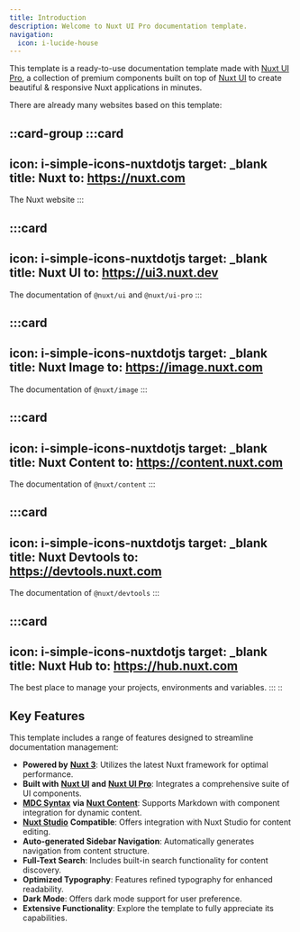```yaml
---
title: Introduction
description: Welcome to Nuxt UI Pro documentation template.
navigation:
  icon: i-lucide-house
---
```


This template is a ready-to-use documentation template made with [Nuxt UI Pro](https://ui3.nuxt.dev/pro), a collection of premium components built on top of [Nuxt UI](https://ui3.nuxt.dev) to create beautiful & responsive Nuxt applications in minutes.

There are already many websites based on this template:

::card-group
  :::card
  ---
  icon: i-simple-icons-nuxtdotjs
  target: _blank
  title: Nuxt
  to: https://nuxt.com
  ---
  The Nuxt website
  :::

  :::card
  ---
  icon: i-simple-icons-nuxtdotjs
  target: _blank
  title: Nuxt UI
  to: https://ui3.nuxt.dev
  ---
  The documentation of `@nuxt/ui` and `@nuxt/ui-pro`
  :::

  :::card
  ---
  icon: i-simple-icons-nuxtdotjs
  target: _blank
  title: Nuxt Image
  to: https://image.nuxt.com
  ---
  The documentation of `@nuxt/image`
  :::

  :::card
  ---
  icon: i-simple-icons-nuxtdotjs
  target: _blank
  title: Nuxt Content
  to: https://content.nuxt.com
  ---
  The documentation of `@nuxt/content`
  :::

  :::card
  ---
  icon: i-simple-icons-nuxtdotjs
  target: _blank
  title: Nuxt Devtools
  to: https://devtools.nuxt.com
  ---
  The documentation of `@nuxt/devtools`
  :::

  :::card
  ---
  icon: i-simple-icons-nuxtdotjs
  target: _blank
  title: Nuxt Hub
  to: https://hub.nuxt.com
  ---
  The best place to manage your projects, environments and variables.
  :::
::

## Key Features

This template includes a range of features designed to streamline documentation management:

- **Powered by** [**Nuxt 3**](https://nuxt.com): Utilizes the latest Nuxt framework for optimal performance.
- **Built with** [**Nuxt UI**](https://ui3.nuxt.dev) **and** [**Nuxt UI Pro**](https://ui3.nuxt.dev/pro): Integrates a comprehensive suite of UI components.
- [**MDC Syntax**](https://content.nuxt.com/usage/markdown) **via** [**Nuxt Content**](https://content.nuxt.com): Supports Markdown with component integration for dynamic content.
- [**Nuxt Studio**](https://content.nuxt.com/docs/studio) **Compatible**: Offers integration with Nuxt Studio for content editing.
- **Auto-generated Sidebar Navigation**: Automatically generates navigation from content structure.
- **Full-Text Search**: Includes built-in search functionality for content discovery.
- **Optimized Typography**: Features refined typography for enhanced readability.
- **Dark Mode**: Offers dark mode support for user preference.
- **Extensive Functionality**: Explore the template to fully appreciate its capabilities.
